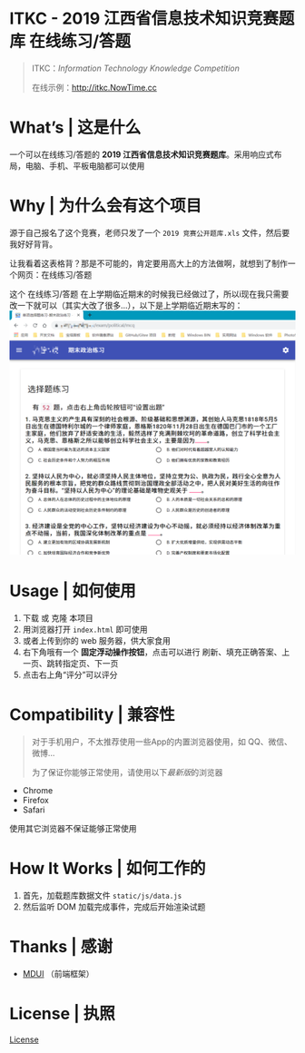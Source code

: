 # ITKC - 2019 江西省信息技术知识竞赛题库 在线练习/答题

> ITKC：*Information Technology Knowledge Competition*
>
> 在线示例：http://itkc.NowTime.cc

# What’s | 这是什么

一个可以在线练习/答题的 **2019 江西省信息技术知识竞赛题库**。采用响应式布局，电脑、手机、平板电脑都可以使用

# Why | 为什么会有这个项目

源于自己报名了这个竞赛，老师只发了一个 `2019 竞赛公开题库.xls` 文件，然后要我好好背背。

让我看着这表格背？那是不可能的，肯定要用高大上的方法做啊，就想到了制作一个网页：在线练习/答题

这个 在线练习/答题 在上学期临近期末的时候我已经做过了，所以i现在我只需要改一下就可以（其实大改了很多...），以下是上学期临近期末写的：
 ![1563011609792.png][1]

 
# Usage | 如何使用

1. 下载 或 克隆 本项目
2. 用浏览器打开 `index.html` 即可使用
3. 或者上传到你的 web 服务器，供大家食用
4. 右下角哦有一个 **固定浮动操作按钮**，点击可以进行 刷新、填充正确答案、上一页、跳转指定页、下一页
5. 点击右上角“评分”可以评分

# Compatibility | 兼容性

> 对于手机用户，不太推荐使用一些App的内置浏览器使用，如 QQ、微信、微博...
> 
> 为了保证你能够正常使用，请使用以下*最新版*的浏览器
>
- Chrome
- Firefox
- Safari

使用其它浏览器不保证能够正常使用


# How It Works | 如何工作的

1. 首先，加载题库数据文件 `static/js/data.js`
2. 然后监听 DOM 加载完成事件，完成后开始渲染试题

# Thanks | 感谢

- [MDUI][2] （前端框架） 

# License | 执照

[License][3]

 
 [1]: static/img/Snipaste_2019-10-02_17-01-17.png
 [2]: https://github.com/zdhxiong/mdui/
 [3]: LICENSE